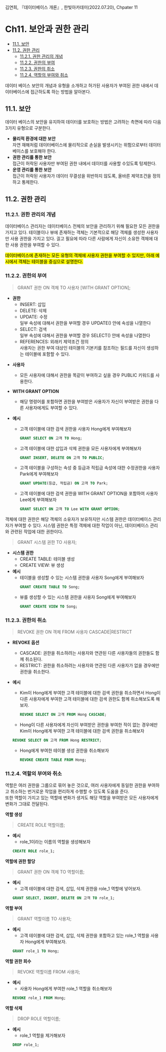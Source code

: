 김연희, 『데이터베이스 개론』, 한빛아카데미(2022.07.20), Chpater 11

# Ch11. 보안과 권한 관리<!-- omit in toc -->

- [11.1. 보안](#111-보안)
- [11.2. 권한 관리](#112-권한-관리)
  - [11.2.1. 권한 관리의 개념](#1121-권한-관리의-개념)
  - [11.2.2. 권한의 부여](#1122-권한의-부여)
  - [11.2.3. 권한의 취소](#1123-권한의-취소)
  - [11.2.4. 역할의 부여와 취소](#1124-역할의-부여와-취소)

데이터 베이스 보안의 개념과 유형을 소개하고 허가된 사용자가 부여된 권한 내에서 데이터베이스에 접근하도록 하는 방법을 알아본다.

## 11.1. 보안

데이터 베이스의 보안을 유지하여 데이터를 보호하는 방법은 고려하는 측면에 따라 다음 3가지 유형으로 구분한다.

- **물리적 환경에 대한 보안**  
   자연 재해처럼 데이터베이스에 물리적으로 손실을 발생시키는 위험으로부터 데이터베이스를 보호해야 한다.
- **권한 관리를 통한 보안**  
   접근이 허락된 사용자만 부여된 권한 내에서 데이터를 사용할 수있도록 텅제한다.
- **운영 관리를 통한 보안**  
   접근이 허락된 사용자가 데이터 무결성을 위반하지 않도록, 올바른 제약조건을 정의하고 통제한다.

## 11.2. 권한 관리

### 11.2.1. 권한 관리의 개념

데이터베이스 관리자는 데이터베이스 전체의 보안을 관리하기 위해 필요한 모든 권한을 가지고 있다.
테이블이나 뷰에 존재하는 객체는 기본적으로 해당 객체를 생성한 사용자만 사용 권한을 가지고 있다. 긜고 필요에 따라 다른 사람에게 자신이 소유한 객체에 대한 사용 권한을 부여할 수 있다.

<mark>데이터베이스에 존재하는 모든 유형의 객체에 사용자 권한을 부여할 수 있지만, 아래 예시에서 객체는 테이블을 중심으로 설명한다.</mark>

### 11.2.2. 권한의 부여

> GRANT 권한 ON 객체 TO 사용자 [WITH GRANT OPTION];

- **권한**
  - INSERT: 삽입
  - DELETE: 삭제
  - UPDATE: 수정  
     일부 속성에 대해서 권한을 부여할 경우 UPDATE() 안에 속성을 나열한다
  - SELECT: 검색  
     일부 속성에 대해서 권한을 부여할 경우 SELECT() 안에 속성을 나열한다
  - REFERENCES: 외래키 제약조건 정의  
    사용자는 권한 부여 대상인 테이블의 기본키를 참조하는 필드를 자신이 생성하는 테이블에 포함할 수 있다.

* **사용자**

  - 모든 사용자에 대해서 권한을 똑같이 부여하고 싶을 경우 PUBLIC 키워드를 사용한다.

* **WITH GRANT OPTION**

  - 해당 명령어를 포함하면 권한을 부여받은 사용자가 자신이 부여받은 권한을 다른 사용자에게도 부여할 수 있다.

* **예시**
  - 고객 테이블에 대한 검색 권한을 사용자 Hong에게 부여해보자
    ```sql
    GRANT SELECT ON 고객 TO Hong;
    ```
  - 고객 테이블에 대한 삽입과 삭제 권한을 모든 사용자에게 부여해보자
    ```sql
    GRANT INSERT, DELETE ON 고객 TO PUBLIC;
    ```
  - 고객 테이블을 구성하는 속성 중 등급과 적립급 속성에 대한 수정권한을 사용자 Park에게 부여해보자
    ```sql
    GRANT UPDATE(등급, 적립금) ON 고객 TO Park;
    ```
  - 고객 테이블에 대한 검색 권한을 WITH GRANT OPTION을 포함하여 사용자 Lee에게 부여해보자
    ```sql
    GRANT SELECT ON 고객 TO Lee WITH GRANT OPTION;
    ```

객체에 대한 권한은 해당 객체의 소유자가 보유하지만 시스템 권한은 데이터베이스 관리자가 부여할 수 있다. 시스템 권한은 특정 객체에 대한 작업이 아닌, 데이터베이스 관리와 관련된 작업에 대한 권한이다.

> GRANT 시스템 권한 TO 사용자;

- **시스템 권한**
  - CREATE TABLE: 테이블 생성
  - CREATE VIEW: 뷰 생성
- **예시**
  - 테이블을 생성할 수 있는 시스템 권한을 사용자 Song에게 부여해보자
    ```sql
    GRANT CREATE TABLE TO Song;
    ```
  - 뷰를 생성할 수 있는 시스템 권한을 사용자 Song에게 부여해보자
    ```sql
    GRANT CREATE VIEW TO Song;
    ```

### 11.2.3. 권한의 취소

> REVOKE 권한 ON 객체 FROM 사용자 CASCADE|RESTRICT

- **REVOKE 옵션**

  - CASCADE: 권한을 취소하려는 사용자와 연관된 다른 사용자들의 권한들도 함께 취소된다.
  - RESTRICT: 권한을 취소하려는 사용자와 연관된 다른 사용자가 없을 경우에만 권한을 취소한다.

- **예시**
  - Kim이 Hong에게 부여한 고객 테이블에 대한 검색 권한을 취소하면서 Hong이 다른 사용자에게 부여한 고객 테이블에 대한 검색 권한도 함께 취소해보도록 해보자.
    ```sql
    REVOKE SELECT ON 고객 FROM Hong CASCADE;
    ```
  - Hong이 다른 사용자에게 자신이 부여받은 권한을 부여한 적이 없는 경우에만 Kim이 Hong에게 부여한 고객 테이블에 대한 검색 권한을 취소해보자
  ```sql
  REVOKE SELECT ON 고객 FROM Hong RESTRICT;
  ```
  - Hong에게 부여한 테이블 생성 권한을 취소해보자
    ```sql
    REVOKE CREATE TABLE FROM Hong;
    ```

### 11.2.4. 역할의 부여와 취소

역할은 여러 권한을 그룹으로 묶어 놓은 것으로, 여러 사용자에게 동일한 권한을 부여하고 취소하는 번거로운 작업을 편리하게 수행할 수 있도록 도움을 준다.  
또한 역할이 가지고 있는 역할에 변화가 생겨도 해당 역할을 부여받은 모든 사용자에게 변화가 그대로 전달된다.

**역할 생성**

> CREATE ROLE 역할이름;

- **예시**
  - role_1이라는 이름의 역할을 생성해보자
  ```sql
  CREATE ROLE role_1;
  ```

**역할에 권한 할당**

> GRANT 권한 ON 객체 TO 역할이름;

- **예시**
  - 고객 테이블에 대한 검색, 삽입, 삭제 권한을 role_1 역할에 넣어보자.
  ```sql
  GRANT SELECT, INSERT, DELETE ON 고객 TO role_1;
  ```

**역할 부여**

> GRANT 역할이름 TO 사용자;

- **예시**
  - 고객 테이블에 대한 검색, 삽입, 삭제 권한을 포함하고 있는 role_1 역할을 사용자 Hong에게 부여해보자.
  ```sql
  GRANT role_1 TO Hong;
  ```

**역할 권한 회수**

> REVOKE 역할이름 FROM 사용자;

- **예시**
  - 사용자 Hong에게 부여한 role_1 역할을 취소해보자
  ```sql
  REVOKE role_1 FROM Hong;
  ```

**역할 삭제**

> DROP ROLE 역할이름;

- **예시**
  - role_1 역할을 제거해보자
  ```sql
  DROP role_1;
  ```
